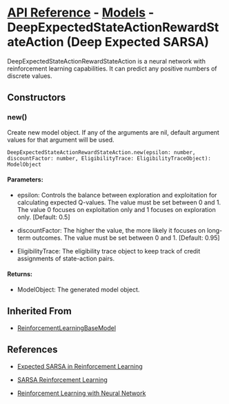 # [API Reference](../../API.md) - [Models](../Models.md) - DeepExpectedStateActionRewardStateAction (Deep Expected SARSA)

DeepExpectedStateActionRewardStateAction is a neural network with reinforcement learning capabilities. It can predict any positive numbers of discrete values.

## Constructors

### new()

Create new model object. If any of the arguments are nil, default argument values for that argument will be used.

```
DeepExpectedStateActionRewardStateAction.new(epsilon: number, discountFactor: number, EligibilityTrace: EligibilityTraceObject): ModelObject
```

#### Parameters:

* epsilon: Controls the balance between exploration and exploitation for calculating expected Q-values. The value must be set between 0 and 1. The value 0 focuses on exploitation only and 1 focuses on exploration only. [Default: 0.5]

* discountFactor: The higher the value, the more likely it focuses on long-term outcomes. The value must be set between 0 and 1. [Default: 0.95]

* EligibilityTrace: The eligibility trace object to keep track of credit assignments of state-action pairs.

#### Returns:

* ModelObject: The generated model object.

## Inherited From

* [ReinforcementLearningBaseModel](ReinforcementLearningBaseModel.md)

## References

* [Expected SARSA in Reinforcement Learning](https://www.geeksforgeeks.org/expected-sarsa-in-reinforcement-learning/)

* [SARSA Reinforcement Learning](https://www.geeksforgeeks.org/sarsa-reinforcement-learning/)

* [Reinforcement Learning with Neural Network](https://www.baeldung.com/cs/reinforcement-learning-neural-network)
